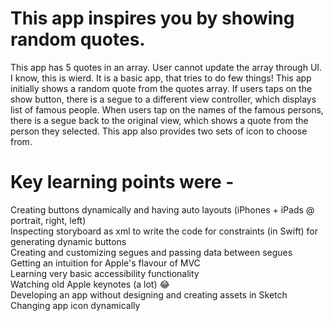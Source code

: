 # This app inspires you by showing random quotes.

This app has 5 quotes in an array. User cannot update the array through UI. I know, this is wierd. It is a basic app, that tries to do few things!
This app initially shows a random quote from the quotes array. If users taps on the show button, there is a segue to a different view controller, which displays list of famous people. When users tap on the names of the famous persons, there is a segue back to the original view, which shows a quote from the person they selected. This app also provides two sets of icon to choose from.

# Key learning points were -

Creating buttons dynamically and having auto layouts (iPhones + iPads @ portrait, right, left)
<br>
Inspecting storyboard as xml to write the code for constraints (in Swift) for generating dynamic buttons
<br>
Creating and customizing segues and passing data between segues
<br>
Getting an intuition for Apple's flavour of MVC
<br>
Learning very basic accessibility functionality
<br>
Watching old Apple keynotes (a lot) 😂
<br>
Developing an app without designing and creating assets in Sketch
<br>
Changing app icon dynamically
<br>
